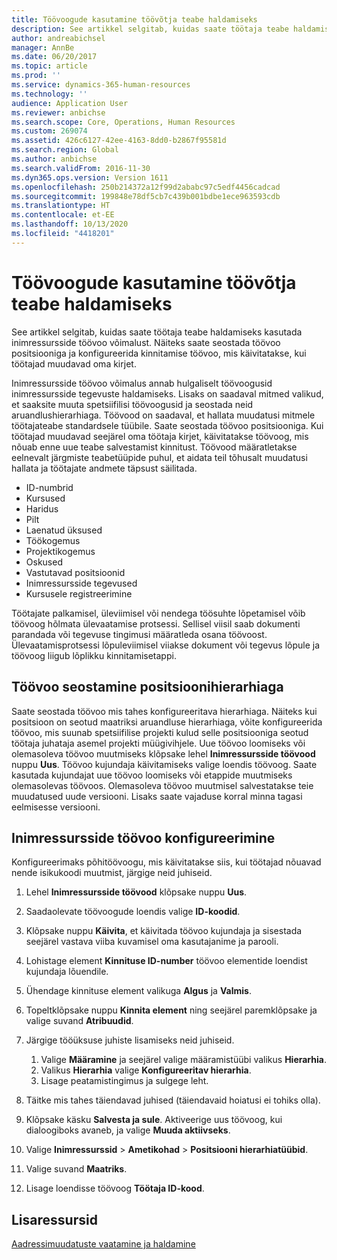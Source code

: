```yaml
---
title: Töövoogude kasutamine töövõtja teabe haldamiseks
description: See artikkel selgitab, kuidas saate töötaja teabe haldamiseks kasutada inimressursside töövoo võimalust. Näiteks saate seostada töövoo positsiooniga ja konfigureerida kinnitamise töövoo, mis käivitatakse, kui töötajad muudavad oma kirjet.
author: andreabichsel
manager: AnnBe
ms.date: 06/20/2017
ms.topic: article
ms.prod: ''
ms.service: dynamics-365-human-resources
ms.technology: ''
audience: Application User
ms.reviewer: anbichse
ms.search.scope: Core, Operations, Human Resources
ms.custom: 269074
ms.assetid: 426c6127-42ee-4163-8dd0-b2867f95581d
ms.search.region: Global
ms.author: anbichse
ms.search.validFrom: 2016-11-30
ms.dyn365.ops.version: Version 1611
ms.openlocfilehash: 250b214372a12f99d2ababc97c5edf4456cadcad
ms.sourcegitcommit: 199848e78df5cb7c439b001bdbe1ece963593cdb
ms.translationtype: HT
ms.contentlocale: et-EE
ms.lasthandoff: 10/13/2020
ms.locfileid: "4418201"
---
```

# <a name="use-workflows-to-manage-employee-information"></a>Töövoogude kasutamine töövõtja teabe haldamiseks

See artikkel selgitab, kuidas saate töötaja teabe haldamiseks kasutada inimressursside töövoo võimalust. Näiteks saate seostada töövoo positsiooniga ja konfigureerida kinnitamise töövoo, mis käivitatakse, kui töötajad muudavad oma kirjet.

Inimressursside töövoo võimalus annab hulgaliselt töövoogusid inimressursside tegevuste haldamiseks. Lisaks on saadaval mitmed valikud, et saaksite muuta spetsiifilisi töövoogusid ja seostada neid aruandlushierarhiaga. Töövood on saadaval, et hallata muudatusi mitmele töötajateabe standardsele tüübile. Saate seostada töövoo positsiooniga. Kui töötajad muudavad seejärel oma töötaja kirjet, käivitatakse töövoog, mis nõuab enne uue teabe salvestamist kinnitust. Töövood määratletakse eelnevalt järgmiste teabetüüpide puhul, et aidata teil tõhusalt muudatusi hallata ja töötajate andmete täpsust säilitada.

-   ID-numbrid
-   Kursused
-   Haridus
-   Pilt
-   Laenatud üksused
-   Töökogemus
-   Projektikogemus
-   Oskused
-   Vastutavad positsioonid
-   Inimressursside tegevused
-   Kursusele registreerimine

Töötajate palkamisel, üleviimisel või nendega töösuhte lõpetamisel võib töövoog hõlmata ülevaatamise protsessi. Sellisel viisil saab dokumenti parandada või tegevuse tingimusi määratleda osana töövoost. Ülevaatamisprotsessi lõpuleviimisel viiakse dokument või tegevus lõpule ja töövoog liigub lõplikku kinnitamisetappi.

## <a name="associate-a-workflow-with-a-position-hierarchy"></a>Töövoo seostamine positsioonihierarhiaga
Saate seostada töövoo mis tahes konfigureeritava hierarhiaga. Näiteks kui positsioon on seotud maatriksi aruandluse hierarhiaga, võite konfigureerida töövoo, mis suunab spetsiifilise projekti kulud selle positsiooniga seotud töötaja juhataja asemel projekti müügivihjele. Uue töövoo loomiseks või olemasoleva töövoo muutmiseks klõpsake lehel **Inimressursside töövood** nuppu **Uus**. Töövoo kujundaja käivitamiseks valige loendis töövoog. Saate kasutada kujundajat uue töövoo loomiseks või etappide muutmiseks olemasolevas töövoos. Olemasoleva töövoo muutmisel salvestatakse teie muudatused uude versiooni. Lisaks saate vajaduse korral minna tagasi eelmisesse versiooni.

## <a name="configure-a-human-resources-workflow"></a>Inimressursside töövoo konfigureerimine
Konfigureerimaks põhitöövoogu, mis käivitatakse siis, kui töötajad nõuavad nende isikukoodi muutmist, järgige neid juhiseid.

1.  Lehel **Inimressursside töövood** klõpsake nuppu **Uus**.
2.  Saadaolevate töövoogude loendis valige **ID-koodid**.
3.  Klõpsake nuppu **Käivita**, et käivitada töövoo kujundaja ja sisestada seejärel vastava viiba kuvamisel oma kasutajanime ja parooli.
4.  Lohistage element **Kinnituse ID-number** töövoo elementide loendist kujundaja lõuendile.
5.  Ühendage kinnituse element valikuga **Algus** ja **Valmis**.
6.  Topeltklõpsake nuppu **Kinnita element** ning seejärel paremklõpsake ja valige suvand **Atribuudid**.
7.  Järgige tööüksuse juhiste lisamiseks neid juhiseid.
    1.  Valige **Määramine** ja seejärel valige määramistüübi valikus **Hierarhia**.
    2.  Valikus **Hierarhia** valige **Konfigureeritav hierarhia**.
    3.  Lisage peatamistingimus ja sulgege leht.

8.  Täitke mis tahes täiendavad juhised (täiendavaid hoiatusi ei tohiks olla).
9.  Klõpsake käsku **Salvesta ja sule**. Aktiveerige uus töövoog, kui dialoogiboks avaneb, ja valige **Muuda aktiivseks**.
10. Valige **Inimressurssid** &gt; **Ametikohad** &gt; **Positsiooni hierarhiatüübid**.
11. Valige suvand **Maatriks**.
12. Lisage loendisse töövoog **Töötaja ID-kood**.

## <a name="additional-resources"></a>Lisaressursid

[Aadressimuudatuste vaatamine ja haldamine](hr-personnel-view-address-changes.md) 



